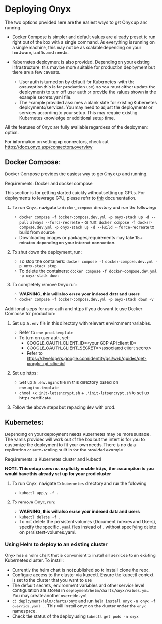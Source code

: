 <!-- DANSWER_METADATA={"link": "https://github.com/onyx-dot-app/onyx/blob/main/deployment/README.md"} -->

# Deploying Onyx

The two options provided here are the easiest ways to get Onyx up and running.

- Docker Compose is simpler and default values are already preset to run right out of the box with a single command.
  As everything is running on a single machine, this may not be as scalable depending on your hardware, traffic and needs.

- Kubernetes deployment is also provided. Depending on your existing infrastructure, this may be more suitable for
  production deployment but there are a few caveats.
  - User auth is turned on by default for Kubernetes (with the assumption this is for production use)
    so you must either update the deployments to turn off user auth or provide the values shown in the example
    secrets.yaml file.
  - The example provided assumes a blank slate for existing Kubernetes deployments/services. You may need to adjust the
    deployments or services according to your setup. This may require existing Kubernetes knowledge or additional
    setup time.

All the features of Onyx are fully available regardless of the deployment option.

For information on setting up connectors, check out https://docs.onyx.app/connectors/overview

## Docker Compose:

Docker Compose provides the easiest way to get Onyx up and running.

Requirements: Docker and docker compose

This section is for getting started quickly without setting up GPUs. For deployments to leverage GPU, please refer to [this](https://github.com/onyx-dot-app/onyx/blob/main/deployment/docker_compose/README.md) documentation.

1. To run Onyx, navigate to `docker_compose` directory and run the following:

   - `docker compose -f docker-compose.dev.yml -p onyx-stack up -d --pull always --force-recreate` - or run: `docker compose -f docker-compose.dev.yml -p onyx-stack up -d --build --force-recreate`
     to build from source
   - Downloading images or packages/requirements may take 15+ minutes depending on your internet connection.

2. To shut down the deployment, run:

   - To stop the containers: `docker compose -f docker-compose.dev.yml -p onyx-stack stop`
   - To delete the containers: `docker compose -f docker-compose.dev.yml -p onyx-stack down`

3. To completely remove Onyx run:
   - **WARNING, this will also erase your indexed data and users**
   - `docker compose -f docker-compose.dev.yml -p onyx-stack down -v`

Additional steps for user auth and https if you do want to use Docker Compose for production:

1. Set up a `.env` file in this directory with relevant environment variables.

   - Refer to `env.prod.template`
   - To turn on user auth, set:
     - GOOGLE_OAUTH_CLIENT_ID=\<your GCP API client ID\>
     - GOOGLE_OAUTH_CLIENT_SECRET=\<associated client secret\>
     - Refer to https://developers.google.com/identity/gsi/web/guides/get-google-api-clientid

2. Set up https:

   - Set up a `.env.nginx` file in this directory based on `env.nginx.template`.
   - `chmod +x init-letsencrypt.sh` + `./init-letsencrypt.sh` to set up https certificate.

3. Follow the above steps but replacing dev with prod.

## Kubernetes:

Depending on your deployment needs Kubernetes may be more suitable. The yamls provided will work out of the box but the
intent is for you to customize the deployment to fit your own needs. There is no data replication or auto-scaling built
in for the provided example.

Requirements: a Kubernetes cluster and kubectl

**NOTE: This setup does not explicitly enable https, the assumption is you would have this already set up for your
prod cluster**

1. To run Onyx, navigate to `kubernetes` directory and run the following:

   - `kubectl apply -f .`

2. To remove Onyx, run:
   - **WARNING, this will also erase your indexed data and users**
   - `kubectl delete -f .`
   - To not delete the persistent volumes (Document indexes and Users), specify the specific `.yaml` files instead of
     `.` without specifying delete on persistent-volumes.yaml.

### Using Helm to deploy to an existing cluster

Onyx has a helm chart that is convenient to install all services to an existing Kubernetes cluster. To install:

* Currently the helm chart is not published so to install, clone the repo.
* Configure access to the cluster via kubectl. Ensure the kubectl context is set to the cluster that you want to use
* The default secrets, environment variables and other service level configuration are stored in `deployment/helm/charts/onyx/values.yml`. You may create another `override.yml`
* `cd deployment/helm/charts/onyx` and run `helm install onyx -n onyx -f override.yaml .`. This will install onyx on the cluster under the `onyx` namespace.
* Check the status of the deploy using `kubectl get pods -n onyx`